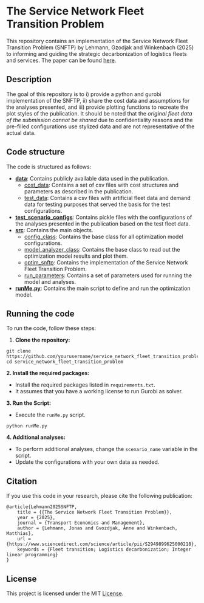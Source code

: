 # The Service Network Fleet Transition Problem
This repository contains an implementation of the Service Network Fleet Transition Problem (SNFTP) by Lehmann, Gzodjak 
and Winkenbach (2025) to informing and guiding the strategic decarbonization of logistics fleets and services. The paper can be
found [here](https://www.sciencedirect.com/science/article/pii/S2949899625000218).

## Description
The goal of this repository is to i) provide a python and gurobi implementation of the SNFTP, ii) share the cost data and
assumptions for the analyses presented, and iii) provide plotting functions to recreate the plot styles of the
publication. It should be noted that the _original fleet data of the submission cannot be shared_ due to confidentiality
reasons and the pre-filled configurations use stylized data and are not representative of the actual data.

## Code structure
The code is structured as follows:
- **[data](data)**: Contains publicly available data used in the publication.
    - [cost_data](data/cost_data): Contains a set of csv files with cost structures and parameters as described in the publication.
    - [test_data](data/test_data): Contains a csv files with artificial fleet data and demand data for testing purposes that served the basis for the test configurations.
- **[test_scenario_configs](test_scenario_configs)**: Contains pickle files with the configurations of the analyses presented in the publication based on the test fleet data.
- **[src](src)**: Contains the main objects.
    - [config_class](src/config_class.py): Contains the base class for all optimization model configurations.
    - [model_analyzer_class](src/model_analyzer_class.py): Contains the base class to read out the optimization model results and plot them.
    - [optim_snftp](src/optim_snftp.py): Contains the implementation of the Service Network Fleet Transition Problem.
    - [run_parameters](src/run_parameters.py): Contains a set of parameters used for running the model and analyses.
- **[runMe.py](runMe.py)**: Contains the main script to define and run the optimization model.


## Running the code
To run the code, follow these steps:
1. **Clone the repository:**
```
git clone https://github.com/yourusername/service_network_fleet_transition_problem.git
cd service_network_fleet_transition_problem
```
**2. Install the required packages:** 
- Install the required packages listed in `requirements.txt`.
- It assumes that you have a working license to run Gurobi as solver.


**3. Run the Script:**
- Execute the `runMe.py` script.
```
python runMe.py
```

**4. Additional analyses:**
- To perform additional analyses, change the `scenario_name` variable in the script.
- Update the configurations with your own data as needed.


## Citation
If you use this code in your research, please cite the following publication:

```
@article{Lehmann2025SNFTP,
    title = {{The Service Network Fleet Transition Problem}},
    year = {2025},
    journal = {Transport Economics and Management},
    author = {Lehmann, Jonas and Gvozdjak, Anne and Winkenbach, Matthias},
    url = {https://www.sciencedirect.com/science/article/pii/S2949899625000218},
    keywords = {Fleet transition; Logistics decarbonization; Integer linear programming}
}
```

## License
This project is licensed under the MIT [License](LICENSE).
